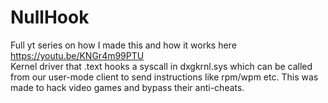 # NullHook
Full yt series on how I made this and how it works here https://youtu.be/KNGr4m99PTU <br>
Kernel driver that .text hooks a syscall in dxgkrnl.sys which can be called from our user-mode client to send instructions like rpm/wpm etc.
This was made to hack video games and bypass their anti-cheats.

